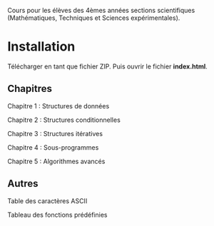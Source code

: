 ﻿Cours pour les élèves des 4èmes années sections scientifiques (Mathématiques, Techniques et Sciences expérimentales).

# Installation

Télécharger en tant que fichier ZIP. Puis ouvrir le fichier **index.html**.

## Chapitres

Chapitre 1 : Structures de données

Chapitre 2 : Structures conditionnelles

Chapitre 3 : Structures itératives

Chapitre 4 : Sous-programmes

Chapitre 5 : Algorithmes avancés

## Autres

Table des caractères ASCII

Tableau des fonctions prédéfinies
